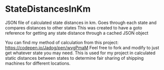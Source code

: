 # StateDistancesInKm
JSON file of calculated state distances in km. Goes through each state and compares distances to other states
This was created to have a goto reference for getting any state distance through a cached JSON object

You can find my method of calculation from this project: https://codepen.io/Jadog/pen/wvgPmaM
Feel free to fork and modify to just get whatever state you may need. This is used for my project in calculated static distances between states to determine fair sharing
of shipping machines for different locations.
